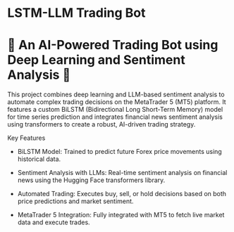 # LSTM-LLM Trading Bot
# 🚀 An AI-Powered Trading Bot using Deep Learning and Sentiment Analysis 🚀

This project combines deep learning and LLM-based sentiment analysis to automate complex trading decisions on the MetaTrader 5 (MT5) platform. It features a custom BiLSTM (Bidirectional Long Short-Term Memory) model for time series prediction and integrates financial news sentiment analysis using transformers to create a robust, AI-driven trading strategy.

Key Features
* BiLSTM Model: Trained to predict future Forex price movements using historical data.

* Sentiment Analysis with LLMs: Real-time sentiment analysis on financial news using the Hugging Face transformers library.

* Automated Trading: Executes buy, sell, or hold decisions based on both price predictions and market sentiment.

* MetaTrader 5 Integration: Fully integrated with MT5 to fetch live market data and execute trades.
